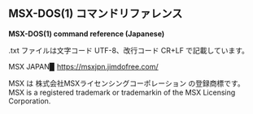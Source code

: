 ## MSX-DOS(1) コマンドリファレンス

**MSX-DOS(1) command reference (Japanese)**

.txt ファイルは文字コード UTF-8、改行コード CR+LF で記載しています。

MSX JAPAN▉ https://msxjpn.jimdofree.com/

MSX は 株式会社MSXライセンシングコーポレーション の登録商標です。\
MSX is a registered trademark or trademarkin of the MSX Licensing Corporation.
